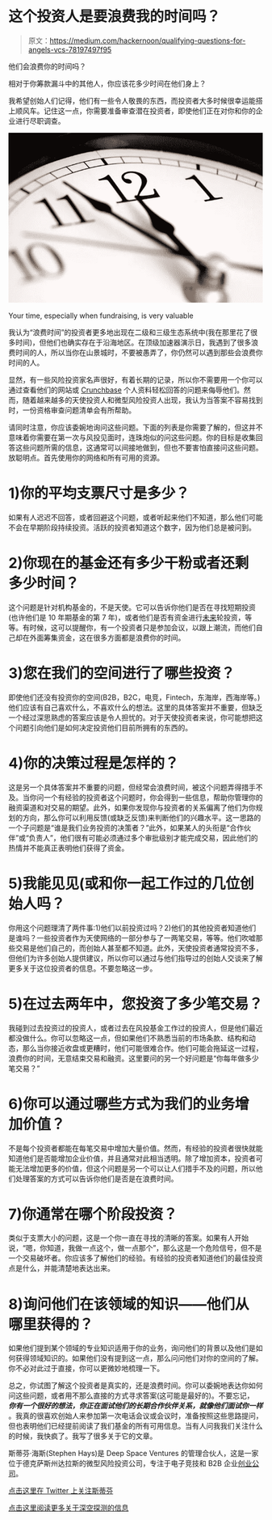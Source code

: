 # 这个投资人是要浪费我的时间吗？

> 原文：<https://medium.com/hackernoon/qualifying-questions-for-angels-vcs-78197497f95>

他们会浪费你的时间吗？

相对于你筹款漏斗中的其他人，你应该花多少时间在他们身上？

我希望创始人们记得，他们有一些令人敬畏的东西，而投资者大多时候很幸运能搭上顺风车。记住这一点，你需要准备审查潜在投资者，即使他们正在对你和你的企业进行尽职调查。

![](img/1b842d8ed86cd6c774c1a3049e57ada2.png)

Your time, especially when fundraising, is very valuable

我认为“浪费时间”的投资者更多地出现在二级和三级生态系统中(我在那里花了很多时间)，但他们也确实存在于沿海地区。在顶级加速器演示日，我遇到了很多浪费时间的人，所以当你在山景城时，不要被愚弄了，你仍然可以遇到那些会浪费你时间的人。

显然，有一些风险投资家名声很好，有着长期的记录，所以你不需要用一个你可以通过查看他们的网站或 [Crunchbase](https://www.crunchbase.com/#/home/index) 个人资料轻松回答的问题来侮辱他们。然而，随着越来越多的天使投资人和微型风险投资人出现，我认为当答案不容易找到时，一份资格审查问题清单会有所帮助。

请同时注意，你应该委婉地询问这些问题。下面的列表是你需要了解的，但这并不意味着你需要在第一次与风投见面时，连珠炮似的问这些问题。你的目标是收集回答这些问题所需的信息，这通常可以间接地做到，但也不要害怕直接问这些问题。放聪明点。首先使用你的网络和所有可用的资源。

# **1)你的平均支票尺寸是多少？**

如果有人迟迟不回答，或者回避这个问题，或者听起来他们不知道，那么他们可能不会在早期阶段持续投资。活跃的投资者知道这个数字，因为他们总是被问到。

# 2)你现在的基金还有多少干粉或者还剩多少时间？

这个问题是针对机构基金的，不是天使。它可以告诉你他们是否在寻找短期投资(也许他们是 10 年期基金的第 7 年)，或者他们是否有资金进行[未来](https://hackernoon.com/tagged/future)轮投资，等等。有时候，这可以提醒你，有一个投资者只是参加会议，以跟上潮流，而他们自己却在外面筹集资金，这在很多方面都是浪费你的时间。

# 3)您在我们的空间进行了哪些投资？

即使他们还没有投资你的空间(B2B，B2C，电竞，Fintech，东海岸，西海岸等。)他们应该有自己喜欢什么，不喜欢什么的想法。这里的具体答案并不重要，但缺乏一个经过深思熟虑的答案应该是令人担忧的。对于天使投资者来说，你可能想把这个问题引向他们是如何决定投资他们目前所拥有的东西的。

# 4)你的决策过程是怎样的？

这是另一个具体答案并不重要的问题，但经常会浪费时间，被这个问题弄得措手不及。当你问一个有经验的投资者这个问题时，你会得到一些信息，帮助你管理你的融资渠道和对交易的期望。此外，如果你发现你与投资者的关系偏离了他们为你规划的方向，那么你可以利用反馈(或缺乏反馈)来判断他们的兴趣水平。这一思路的一个子问题是“谁是我们业务投资的决策者？”此外，如果某人的头衔是“合作伙伴”或“负责人”，他们很有可能必须通过多个审批级别才能完成交易，因此他们的热情并不能真正表明他们获得了资金。

# 5)我能见见(或和你一起工作过的几位创始人吗？

你用这个问题理清了两件事:1)他们以前投资过吗？2)他们的其他投资者知道他们是谁吗？一些投资者作为天使网络的一部分参与了一两笔交易，等等。他们吹嘘那些交易是他们自己的，而创始人甚至都不知道。此外，天使投资者通常投资不多，但他们为许多创始人提供建议，所以你可以通过与他们指导过的创始人交谈来了解更多关于这位投资者的信息。不要忽略这一步。

# 5)在过去两年中，您投资了多少笔交易？

我碰到过去投资过的投资人，或者过去在风投基金工作过的投资人，但是他们最近都没做什么。你可以忽略这一点，但如果他们不熟悉当前的市场条款、结构和动态，那么当你接近收盘或更糟时，他们可能很难合作。他们可能会拖延这一过程，浪费你的时间，无意结束交易和融资。这里要问的另一个好问题是“你每年做多少笔交易？”

# 6)你可以通过哪些方式为我们的业务增加价值？

不是每个投资者都能在每笔交易中增加大量价值。然而，有经验的投资者很快就能知道他们是否能增加企业价值，并且通常对此相当透明。除了增加资本，投资者可能无法增加更多的价值，但这个问题是另一个可以让人们措手不及的问题，所以他们处理答案的方式可以告诉你他们是否是在浪费时间。

# 7)你通常在哪个阶段投资？

类似于支票大小的问题，这是一个你一直在寻找的清晰的答案。如果有人开始说，“嗯，你知道，我做一点这个，做一点那个”，那么这是一个危险信号，但不是一个交易破坏者。你应该多了解他们的经验。有经验的投资者知道他们的最佳投资点是什么，并能清楚地表达出来。

# 8)询问他们在该领域的知识——他们从哪里获得的？

如果他们提到某个领域的专业知识适用于你的业务，询问他们的背景以及他们是如何获得领域知识的。如果他们没有提到这一点，那么问问他们对你的空间的了解。你不必对此过于直接，你可以更微妙地梳理一下。

总之，你试图了解这个投资者是真实的，还是浪费时间。你可以委婉地表达你如何问这些问题，或者用不那么直接的方式寻求答案(这可能是最好的)。不要忘记， ***你有一个很好的想法，你正在面试他们的长期合作伙伴关系，就像他们面试你一样*** 。我真的很喜欢创始人来参加第一次电话会议或会议时，准备按照这些思路提问，但也表明他们已经提前阅读了我们基金的所有可用信息。当有人问我我们关注什么的时候，我快疯了。我写了很多关于它的文章。

斯蒂芬·海斯(Stephen Hays)是 Deep Space Ventures 的管理合伙人，这是一家位于德克萨斯州达拉斯的微型风险投资公司，专注于电子竞技和 B2B 企业[创业公司](https://hackernoon.com/tagged/startups)。

[点击这里在 Twitter 上关注斯蒂芬](https://twitter.com/hazesyah)

[点击这里阅读更多关于深空探测的信息](http://deepspacevc.com/)